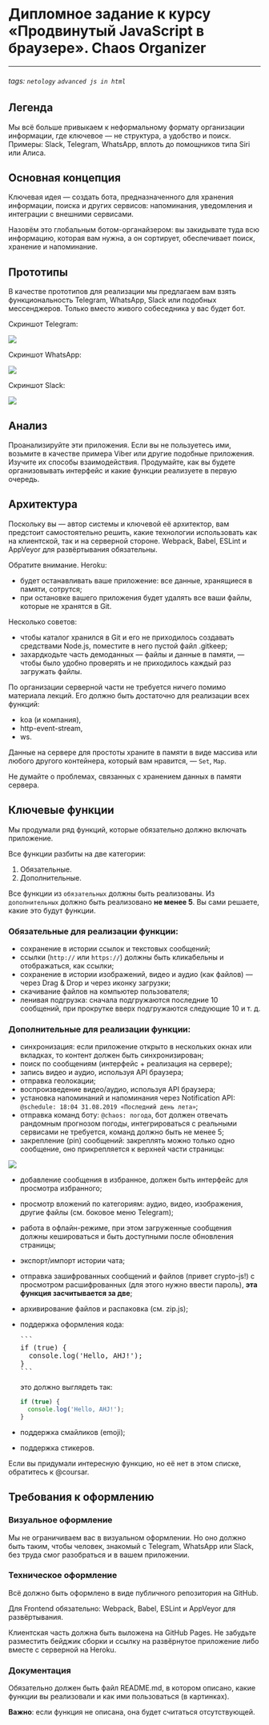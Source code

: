 # Дипломное задание к курсу «Продвинутый JavaScript в браузере». Chaos Organizer
---


###### tags: `netology` `advanced js in html`

## Легенда

Мы всё больше привыкаем к неформальному формату организации информации, где ключевое — не структура, а удобство и поиск. Примеры: Slack, Telegram, WhatsApp, вплоть до помощников типа Siri или Алиса.

## Основная концепция

Ключевая идея — создать бота, предназначенного для хранения информации, поиска и других сервисов: напоминания, уведомления и интеграции с внешними сервисами.

Назовём это глобальным ботом-органайзером: вы закидывате туда всю информацию, которая вам нужна, а он сортирует, обеспечивает поиск, хранение и напоминание.

## Прототипы

В качестве прототипов для реализации мы предлагаем вам взять функциональность Telegram, WhatsApp, Slack или подобных мессенджеров. Только вместо живого собеседника у вас будет бот.

Скриншот Telegram:

![](https://i.imgur.com/PBvnYge.png)

Скриншот WhatsApp:

![](https://i.imgur.com/Bz9MRkf.png)

Скриншот Slack:

![](https://i.imgur.com/zruESwO.png)

## Анализ

Проанализируйте эти приложения. Если вы не пользуетесь ими, возьмите в качестве примера Viber или другие подобные приложения. Изучите их способы взаимодействия. Продумайте, как вы будете организовывать интерфейс и какие функции реализуете в первую очередь.

## Архитектура

Поскольку вы — автор системы и ключевой её архитектор, вам предстоит самостоятельно решить, какие технологии использовать как на клиентской, так и на серверной стороне. Webpack, Babel, ESLint и AppVeyor для развёртывания обязательны.

Обратите внимание. Heroku:
* будет останавливать ваше приложение: все данные, хранящиеся в памяти, сотрутся;
* при остановке вашего приложения будет удалять все ваши файлы, которые не хранятся в Git.

Несколько советов:
* чтобы каталог хранился в Git и его не приходилось создавать средствами Node.js, поместите в него пустой файл .gitkeep;
* захардкодьте часть демоданных — файлы и данные в памяти, — чтобы было удобно проверять и не приходилось каждый раз загружать файлы.

По организации серверной части не требуется ничего помимо материала лекций. Его должно быть достаточно для реализации всех функций:
* koa (и компания),
* http-event-stream,
* ws.

Данные на сервере для простоты храните в памяти в виде массива или любого другого контейнера, который вам нравится, — `Set`, `Map`.

Не думайте о проблемах, связанных с хранением данных в памяти сервера.

## Ключевые функции

Мы продумали ряд функций, которые обязательно должно включать приложение.

Все функции разбиты на две категории:
1. Обязательные.
1. Дополнительные.

Все функции из `обязательных` должны быть реализованы.
Из `дополнительных` должно быть реализовано **не менее 5**. Вы сами решаете, какие это будут функции.

### Обязательные для реализации функции:

* сохранение в истории ссылок и текстовых сообщений;
* ссылки (`http://` или `https://`) должны быть кликабельны и отображаться, как ссылки;
* сохранение в истории изображений, видео и аудио (как файлов) — через Drag & Drop и через иконку загрузки;
* скачивание файлов на компьютер пользователя;
* ленивая подгрузка: сначала подгружаются последние 10 сообщений, при прокрутке вверх подгружаются следующие 10 и т. д.

### Дополнительные для реализации функции:

* синхронизация: если приложение открыто в нескольких окнах или вкладках, то контент должен быть синхронизирован;
* поиск по сообщениям (интерфейс + реализация на сервере);
* запись видео и аудио, используя API браузера;
* отправка геолокации;
* воспроизведение видео/аудио, используя API браузера;
* установка напоминаний и напоминания через Notification API: `@schedule: 18:04 31.08.2019 «Последний день лета»`;
* отправка команд боту: `@chaos: погода`, бот должен отвечать рандомным прогнозом погоды, интегрироваться с реальными сервисами не требуется, команд должно быть не менее 5;
* закрепление (pin) сообщений: закреплять можно только одно сообщение, оно прикрепляется к верхней части страницы:

![](https://i.imgur.com/1ZANTr0.png)

* добавление сообщения в избранное, должен быть интерфейс для просмотра избранного;
* просмотр вложений по категориям: аудио, видео, изображения, другие файлы (см. боковое меню Telegram);
* работа в офлайн-режиме, при этом загруженные сообщения должны кешироваться и быть доступными после обновления страницы;
* экспорт/импорт истории чата;
* отправка зашифрованных сообщений и файлов (привет crypto-js!) с просмотром расшифрованных (для этого нужно ввести пароль), **эта функция засчитывается за две**;
* архивирование файлов и распаковка (см. zip.js);
* поддержка оформления кода:
  <pre>
  ```
  if (true) {
    console.log('Hello, AHJ!');
  }
  ```
  </pre>

  это должно выглядеть так:
  ```javascript
  if (true) {
    console.log('Hello, AHJ!');
  }
  ```
* поддержка смайликов (emoji);
* поддержка стикеров.


Если вы придумали интересную функцию, но её нет в этом списке, обратитесь к @coursar.

## Требования к оформлению

### Визуальное оформление

Мы не ограничиваем вас в визуальном оформлении. Но оно должно быть таким, чтобы человек, знакомый с Telegram, WhatsApp или Slack, без труда смог разобраться и в вашем приложении.

### Техническое оформление

Всё должно быть оформлено в виде публичного репозитория на GitHub.

Для Frontend обязательно: Webpack, Babel, ESLint и AppVeyor для развёртывания.

Клиентская часть должна быть выложена на GitHub Pages. Не забудьте разместить бейджик сборки и ссылку на развёрнутое приложение либо вместе с серверной на Heroku.

### Документация

Обязательно должен быть файл README.md, в котором описано, какие функции вы реализовали и как ими пользоваться (в картинках).

**Важно**: если функция не описана, она будет считаться отсутствующей.